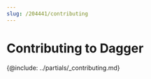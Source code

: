 ```yaml
---
slug: /204441/contributing
---
```


# Contributing to Dagger

{@include: ../partials/_contributing.md}
